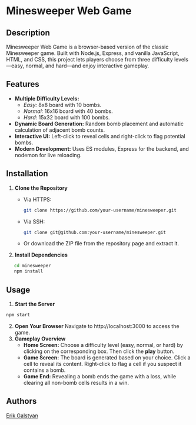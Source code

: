 # Minesweeper Web Game

## Description

Minesweeper Web Game is a browser-based version of the classic Minesweeper game. Built with Node.js, Express, and vanilla JavaScript, HTML, and CSS, this project lets players choose from three difficulty levels—easy, normal, and hard—and enjoy interactive gameplay.

## Features

- **Multiple Difficulty Levels:** 
  - *Easy:* 8x8 board with 10 bombs.
  - *Normal:* 16x16 board with 40 bombs.
  - *Hard:* 15x32 board with 100 bombs.
- **Dynamic Board Generation:** Random bomb placement and automatic calculation of adjacent bomb counts.
- **Interactive UI:** Left-click to reveal cells and right-click to flag potential bombs.
- **Modern Development:** Uses ES modules, Express for the backend, and nodemon for live reloading.

## Installation

1. **Clone the Repository**

   - Via HTTPS:
     ```bash
     git clone https://github.com/your-username/minesweeper.git
     ```
   - Via SSH:
     ```bash
     git clone git@github.com:your-username/minesweeper.git
     ```
   - Or download the ZIP file from the repository page and extract it.

2. **Install Dependencies**

```bash
   cd minesweeper
   npm install
```

## Usage
1. **Start the Server**
 ```bash
 npm start
```
2. **Open Your Browser**
 Navigate to http://localhost:3000 to access the game.
3. **Gameplay Overview**
   - **Home Screen:** Choose a difficulty level (easy, normal, or hard) by clicking on the corresponding box. Then click the **play** button.
   - **Game Screen:** The board is generated based on your choice. Click a cell to reveal its content. Right-click to flag a cell if you suspect it contains a bomb.
   - **Game End:** Revealing a bomb ends the game with a loss, while clearing all non-bomb cells results in a win.

## Authors
[Erik Galstyan](https://github.com/Erik-Galstyan)

